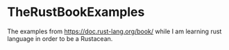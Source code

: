 # TheRustBookExamples
The examples from https://doc.rust-lang.org/book/ while I am learning rust language in order to be a Rustacean.
